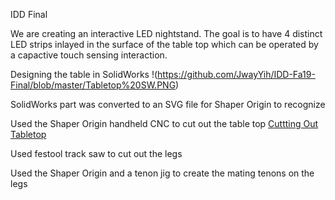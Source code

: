 IDD Final

We are creating an interactive LED nightstand. The goal is to have 4 distinct LED strips inlayed in the surface of the table top which can be operated by a capactive touch sensing interaction.

Designing the table in SolidWorks
!(https://github.com/JwayYih/IDD-Fa19-Final/blob/master/Tabletop%20SW.PNG)

SolidWorks part was converted to an SVG file for Shaper Origin to recognize

Used the Shaper Origin handheld CNC to cut out the table top
[Cuttting Out Tabletop](https://photos.app.goo.gl/qifHks3SJ6dKoCYE8)

Used festool track saw to cut out the legs

Used the Shaper Origin and a tenon jig to create the mating tenons on the legs

